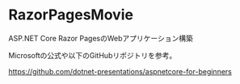 # RazorPagesMovie
ASP.NET Core Razor PagesのWebアプリケーション構築

Microsoftの公式や以下のGitHubリポジトリを参考。

https://github.com/dotnet-presentations/aspnetcore-for-beginners

